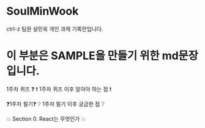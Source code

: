 # SoulMinWook
ctrl-z 팀원 설민욱 개인 과제 기록란입니다.

# 이 부분은 SAMPLE을 만들기 위한 md문장입니다.

 1주차 퀴즈 :question:
:exclamation: 1주차 퀴즈 이후 알아야 하는 점 :exclamation:

:question:1주차 필기:question:
:grey_question: 1주차 필기 이후 궁금한 점 :grey_question:

:collision: Section 0. React는 무엇인가 :collision:
